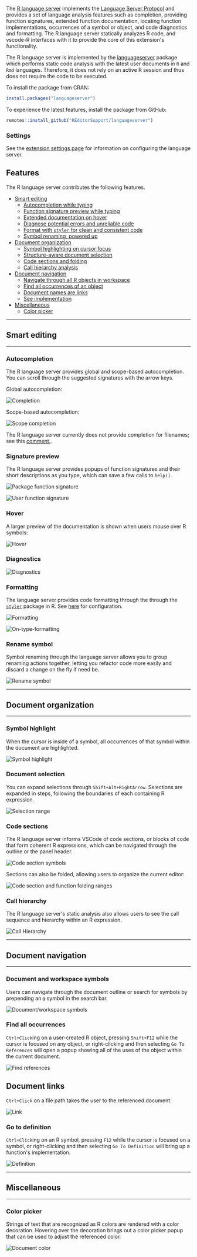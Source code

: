 The
[R language server](https://github.com/REditorSupport/languageserver#servers-implemented)
implements the
[Language Server Protocol](https://microsoft.github.io/language-server-protocol/specifications/specification-current/)
and provides a set of language analysis features such as completion, providing
function signatures, extended function documentation, locating function
implementations, occurrences of a symbol or object, and code diagnostics and
formatting. The R language server statically analyzes R code, and vscode-R
interfaces with it to provide the core of this extension's functionality.

The R language server is implemented by the
[languageserver](https://github.com/REditorSupport/languageserver) package which
performs static code analysis with the latest user documents in `R` and `Rmd`
languages. Therefore, it does not rely on an active R session and thus does not
require the code to be executed.

To install the package from CRAN:

```r
install.packages("languageserver")
```

To experience the latest features, install the package from GitHub:

```r
remotes::install_github("REditorSupport/languageserver")
```

### Settings

See the
[extension settings page](https://github.com/REditorSupport/vscode-R/wiki/Extension-settings)
for information on configuring the language server.

## Features

The R language server contributes the following features.

- [Smart editing](#smart-editing)
  - [Autocompletion while typing](#autocompletion)
  - [Function signature preview while typing](#signature-preview)
  - [Extended documentation on hover](#hover)
  - [Diagnose potential errors and unreliable code](#diagnostics)
  - [Format with `styler` for clean and consistent code](#formatting)
  - [Symbol renaming, powered up](#rename-symbol)
- [Document organization](#document-organization)
  - [Symbol highlighting on cursor focus](#symbol-highlight)
  - [Structure-aware document selection](#document-selection)
  - [Code sections and folding](#code-sections)
  - [Call hierarchy analysis](#call-hierarchy)
- [Document navigation](#document-navigation)
  - [Navigate through all R objects in workspace](#document-and-workspace-symbols)
  - [Find all occurrences of an object](#find-all-occurrences)
  - [Document names are links](#document-links)
  - [See implementation](#go-to-definition)
- [Miscellaneous](#miscellaneous)
  - [Color picker](#color-picker)

---

## Smart editing

---

### Autocompletion

The R language server provides global and scope-based autocompletion. You can
scroll through the suggested signatures with the arrow keys.

Global autocompletion:

![Completion](https://user-images.githubusercontent.com/4662568/71432969-6fb3b200-2717-11ea-89a6-244cc7e38abf.gif)

Scope-based autocompletion:

![Scope completion](https://user-images.githubusercontent.com/4662568/71432977-717d7580-2717-11ea-9c2e-f76c811e6f0d.gif)

The R language server currently does not provide completion for filenames; see
this
[comment.](https://github.com/REditorSupport/vscode-R/wiki/Recommended-extensions-and-configuration#path-autocomplete).

### Signature preview

The R language server provides popups of function signatures and their short
descriptions as you type, which can save a few calls to `help()`.

![Package function signature](https://user-images.githubusercontent.com/4662568/71432976-717d7580-2717-11ea-898f-4eecfebe97b3.png)

![User function signature](https://user-images.githubusercontent.com/4662568/71432978-72160c00-2717-11ea-95fe-8b2d1930c7a9.png)

### Hover

A larger preview of the documentation is shown when users mouse over R symbols:

![Hover](https://user-images.githubusercontent.com/4662568/71432974-70e4df00-2717-11ea-9f89-bfe5a363dbd3.gif)

### Diagnostics

![Diagnostics](https://user-images.githubusercontent.com/4662568/71432971-704c4880-2717-11ea-9ceb-fc35a091d839.png)

### Formatting

The language server provides code formatting through the through the
[`styler`](https://github.com/r-lib/styler) package in R. See
[here](https://github.com/REditorSupport/languageserver#customizing-formatting-style)
for configuration.

![Formatting](https://user-images.githubusercontent.com/4662568/71432972-70e4df00-2717-11ea-86b4-2da317e1376b.gif)

![On-type-formatting](https://user-images.githubusercontent.com/4662568/74438354-f0379900-4ea4-11ea-9743-99e8a8950d40.gif)

### Rename symbol

Symbol renaming through the language server allows you to group renaming actions
together, letting you refactor code more easily and discard a change on the fly
if need be.

![Rename symbol](https://user-images.githubusercontent.com/4662568/93668953-ef15bc80-fac2-11ea-9ea6-21e2e98517a1.gif)

---

## Document organization

---

### Symbol highlight

When the cursor is inside of a symbol, all occurrences of that symbol within the
document are highlighted.

![Symbol highlight](https://user-images.githubusercontent.com/4662568/71432973-70e4df00-2717-11ea-906c-050ac17d79a7.gif)

### Document selection

You can expand selections through `Shift+Alt+RightArrow`. Selections are
expanded in steps, following the boundaries of each containing R expression.

![Selection range](https://user-images.githubusercontent.com/4662568/104819407-3d1bb080-5868-11eb-95fb-7bc4c5f72469.gif)

### Code sections

The R language server informs VSCode of code sections, or blocks of code that
form coherent R expressions, which can be navigated through the outline or the
panel header.

![Code section symbols](https://user-images.githubusercontent.com/4662568/72678086-90381780-3add-11ea-9e93-0d7a4d1c1882.png)

Sections can also be folded, allowing users to organize the current editor:

![Code section and function folding ranges](https://user-images.githubusercontent.com/4662568/86252664-135dad80-bbe6-11ea-8f89-55a81f2cc898.gif)

### Call hierarchy

The R language server's static analysis also allows users to see the call
sequence and hierarchy within an R expression.

![Call Hierarchy](https://user-images.githubusercontent.com/4662568/106375983-e49df480-63cb-11eb-80ef-b1967a897b15.gif)

---

## Document navigation

---

### Document and workspace symbols

Users can navigate through the document outline or search for symbols by
prepending an `@` symbol in the search bar.

![Document/workspace symbols](https://user-images.githubusercontent.com/4662568/86803613-bc098280-c0a8-11ea-9ca5-4732172cd835.gif)

### Find all occurrences

`Ctrl+Click`ing on a user-created R object, pressing `Shift+F12` while the
cursor is focused on any object, or right-clicking and then selecting
`Go To References` will open a popup showing all of the uses of the object
within the current document.

![Find references](https://user-images.githubusercontent.com/4662568/93667495-fb951780-fab8-11ea-96bf-8649b89a85d7.gif)

## Document links

`Ctrl+Click` on a file path takes the user to the referenced document.

![Link](https://user-images.githubusercontent.com/4662568/73524149-7e446600-4447-11ea-84a8-9fe152df7562.png)

### Go to definition

`Ctrl+Click`ing on an R symbol, pressing `F12` while the cursor is focused on a
symbol, or right-clicking and then selecting `Go To Definition` will bring up a
function's implementation.

![Definition](https://user-images.githubusercontent.com/4662568/71432970-704c4880-2717-11ea-9fc0-7f7ced962874.gif)

---

## Miscellaneous

---

### Color picker

Strings of text that are recognized as R colors are rendered with a color
decoration. Hovering over the decoration brings out a color picker popup that
can be used to adjust the referenced color.

![Document color](https://user-images.githubusercontent.com/4662568/73992222-5f832980-4989-11ea-9593-a58e97df47b5.png)
